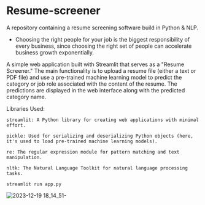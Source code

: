 # Resume-screener
A repository containing a resume screening software build in Python & NLP.

- Choosing the right people for your job is the biggest responsibility of every business, since choosing the right set of people can accelerate business growth exponentially.

A simple web application built with Streamlit that serves as a "Resume Screener." The main functionality is to upload a resume file (either a text or PDF file) and use a pre-trained machine learning model to predict the category or job role associated with the content of the resume. The predictions are displayed in the web interface along with the predicted category name.

Libraries Used:
```
streamlit: A Python library for creating web applications with minimal effort.
```
```
pickle: Used for serializing and deserializing Python objects (here, it's used to load pre-trained machine learning models).
```
```
re: The regular expression module for pattern matching and text manipulation.
```
```
nltk: The Natural Language Toolkit for natural language processing tasks.
```

```
streamlit run app.py
```
![2023-12-19 18_14_51-](https://github.com/Marx-wrld/Resume-screener/assets/105711066/e69aba16-f59c-4e4c-a0e3-9750f97e70f9)
